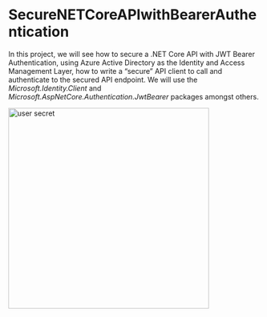 # SecureNETCoreAPIwithBearerAuthentication

In this project, we will see how to secure a .NET Core API with JWT Bearer Authentication, using Azure Active Directory as the Identity and Access Management Layer,  how to write a “secure” API client to call and authenticate to the secured API endpoint. We will use the *Microsoft.Identity.Client* and *Microsoft.AspNetCore.Authentication.JwtBearer* packages amongst others.


<img src="/pictures/user_secret.png" title="user secret"  width="400">
